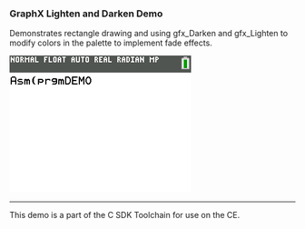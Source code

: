 ### GraphX Lighten and Darken Demo

Demonstrates rectangle drawing and using gfx_Darken and gfx_Lighten to modify colors in the palette to implement fade effects.

![Screenshot](screenshot.gif)

---

This demo is a part of the C SDK Toolchain for use on the CE.

